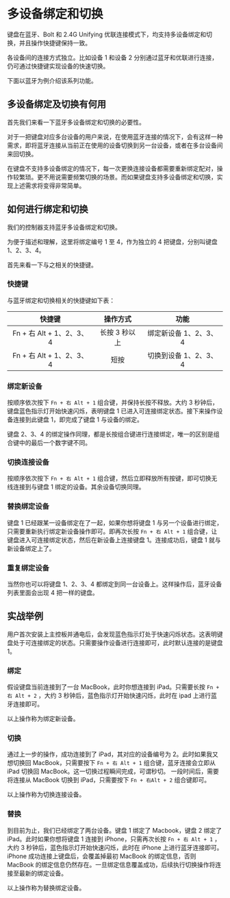 # 多设备绑定和切换

键盘在蓝牙、Bolt 和 2.4G Unifying 优联连接模式下，均支持多设备绑定和切换，并且操作快捷键保持一致。

各设备间的连接方式独立。比如设备 1 和设备 2 分别通过蓝牙和优联进行连接，仍可通过快捷键实现设备的快速切换。

下面以蓝牙为例介绍该系列功能。

## 多设备绑定及切换有何用
首先我们来看一下蓝牙多设备绑定和切换的必要性。

对于一把键盘对应多台设备的用户来说，在使用蓝牙连接的情况下，会有这样一种需求，即将蓝牙连接从当前正在使用的设备切换到另一台设备，或者在多台设备间来回切换。

在键盘不支持多设备绑定的情况下，每一次更换连接设备都需要重新绑定配对，操作较繁琐。更不用说需要频繁切换的场景。而如果键盘支持多设备绑定和切换，实现上述需求将变得非常简单。

## 如何进行绑定和切换
我们的控制器支持蓝牙多设备绑定和切换。

为便于描述和理解，这里将绑定编号 1 至 4，作为独立的 4 把键盘，分别叫键盘 1、2、3、4。

首先来看一下与之相关的快捷键。

### 快捷键
与蓝牙绑定和切换相关的快捷键如下表：

快捷键|操作方式|功能
:--:|:--:|:--:
Fn + 右 Alt + 1、2、3、4|长按 3 秒以上|绑定新设备 1、2、3、4
Fn + 右 Alt + 1、2、3、4|短按|切换到设备 1、2、3、4

### 绑定新设备 
按顺序依次按下 `Fn + 右 Alt + 1` 组合键，并保持长按不释放。大约 3 秒钟后，键盘蓝色指示灯开始快速闪烁，表明键盘 1 已进入可连接绑定状态。接下来操作设备连接到此键盘 1，即完成了键盘 1 与设备的绑定。

键盘 2、3、4 的绑定操作同理，都是长按组合键进行连接绑定，唯一的区别是组合键中的最后一个数字键不同。

### 切换连接设备
按顺序依次按下 `Fn + 右 Alt + 1` 组合键，然后立即释放所有按键，即可切换无线连接到与键盘 1 绑定的设备。其余设备切换同理。

### 替换绑定设备
键盘 1 已经跟某一设备绑定在了一起，如果你想将键盘 1 与另一个设备进行绑定，只需要重新执行绑定新设备操作即可。即再次长按 `Fn + 右 Alt + 1` 组合键，让键盘进入可连接绑定状态，然后在新设备上连接键盘 1。连接成功后，键盘 1 就与新设备绑定上了。

### 重复绑定设备
当然你也可以将键盘 1、2、3、4 都绑定到同一台设备上。这样操作后，蓝牙设备列表里面会出现 4 把一样的键盘。

## 实战举例
用户首次安装上主控板并通电后，会发现蓝色指示灯处于快速闪烁状态。这表明键盘处于可连接绑定的状态。只需要操作设备进行连接即可，此时默认连接的是键盘 1。

### 绑定
假设键盘当前连接到了一台 MacBook，此时你想连接到 iPad。只需要长按 `Fn + 右 Alt + 2` ，大约 3 秒钟后，蓝色指示灯开始快速闪烁，此时在 ipad 上进行蓝牙连接即可。

以上操作称为绑定新设备。

### 切换
通过上一步的操作，成功连接到了 iPad，其对应的设备编号为 2。此时如果我又想切换回 MacBook，只需要按下 `Fn + 右 Alt + 1` 组合键，蓝牙连接会立即从 iPad 切换回 MacBook。这一切换过程瞬间完成，可谓秒切。
一段时间后，需要将连接从 MacBook 切换到 iPad，只需要按下 `Fn + 右Alt + 2` 组合键即可。

以上操作称为切换连接设备。

### 替换
到目前为止，我们已经绑定了两台设备。键盘 1 绑定了 Macbook，键盘 2 绑定了 iPad。此时如果你想将键盘 1 连接到 iPhone，只需再次长按 `Fn + 右 Alt + 1` ，大约 3 秒钟后，蓝色指示灯开始快速闪烁，此时在 iPhone 上进行蓝牙连接即可。iPhone 成功连接上键盘后，会覆盖掉最初 MacBook 的绑定信息，否则 MacBook 的绑定信息仍然存在。一旦绑定信息覆盖成功，后续执行切换操作将连接至最新的绑定设备。

以上操作称为替换绑定设备。




